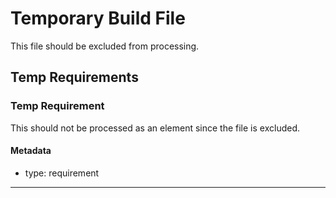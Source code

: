 # Temporary Build File

This file should be excluded from processing.

## Temp Requirements

### Temp Requirement

This should not be processed as an element since the file is excluded.

#### Metadata
  * type: requirement

---